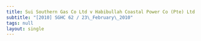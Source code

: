 ```yaml
---
title: Sui Southern Gas Co Ltd v Habibullah Coastal Power Co (Pte) Ltd
subtitle: "[2010] SGHC 62 / 23\_February\_2010"
tags: null
layout: single
---
```


